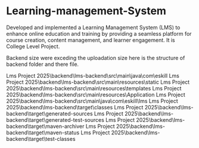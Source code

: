 # Learning-management-System

Developed and implemented a Learning Management System (LMS) to enhance online education and training by providing a seamless platform for course creation, content management, and learner engagement.
It is College Level Project.


Backend size were exceding the uploadation size here is the structure of backend folder and there file.

Lms Project 2025\backend\lms-backend\src\main\java\com\eskill
Lms Project 2025\backend\lms-backend\src\main\resources\static
Lms Project 2025\backend\lms-backend\src\main\resources\templates
Lms Project 2025\backend\lms-backend\src\main\resources\Application
Lms Project 2025\backend\lms-backend\src\main\java\com\eskill\lms
Lms Project 2025\backend\lms-backend\target\classes
Lms Project 2025\backend\lms-backend\target\generated-sources
Lms Project 2025\backend\lms-backend\target\generated-test-sources
Lms Project 2025\backend\lms-backend\target\maven-archiver
Lms Project 2025\backend\lms-backend\target\maven-status
Lms Project 2025\backend\lms-backend\target\test-classes
